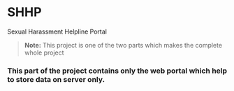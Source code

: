 # SHHP
Sexual Harassment Helpline Portal

> **Note:** This project is one of the two parts which makes the complete whole project 

### This part of the project contains only the web portal which help to store data on server only.
